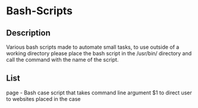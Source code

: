# Bash-Scripts
## Description
Various bash scripts made to automate small tasks, to use outside of a working directory please place the bash script in the /usr/bin/ directory and call the command with the name of the script.
## List
page - Bash case script that takes command line argument $1 to direct user to websites placed in the case
